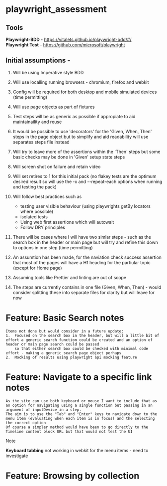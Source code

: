 # playwright_assessment

## Tools

**Playwright-BDD** - https://vitalets.github.io/playwright-bdd/#/ <br>
**Playwright Test** - https://github.com/microsoft/playwright <br>

## Initial assumptions -

1. Will be using Imperative style BDD
2. Will use localling running browsers - chromium, firefox and webkit
3. Config will be required for both desktop and mobile simulated devices (time permitting)
4. Will use page objects as part of fixtures
5. Test steps will be as generic as possible if appropiate to aid maintainaility and reuse
6. It would be possible to use 'decorators' for the 'Given, When, Then' steps in the page object but to simplify and aid readability will use separates steps file instead
7. Will try to leave more of the assertions within the 'Then' steps but some basic checks may be done in 'Given' setup state steps
8. Will screen shot on failure and retain video
9. Will set retires to 1 for this initial pack (no flakey tests are the optimum desired result so will use the -x and --repeat-each options when running and testing the pack)
10. Will follow best practices such as

    - testing user visible behaviour (using playwrights getBy locators where possible)
    - isolated tests
    - Using web first assertions which will autowait
    - Follow DRY principles

11. There will be cases where I will have two simlar steps - such as the search box in the header or main page but will try and refine this down to options in one step (time permitting)
12. An assumtion has been made, for the naviation check success assertion that most of the pages will have a H1 heading for the partiular topic (except for Home page)
13. Assuming tools like Prettier and linting are out of scope
14. The steps are currently contains in one file (Given, When, Then) - would consider splitting these into separate files for clarity but will leave for now

# Feature: Basic Search notes

    Items not done but would consider in a future update:
    1.  Focused on the search box in the header, but will a little bit of effort a generic search function could be created and an option of header or main page search could be passed
        so that either search box could be checked with minimal code effort - making a generic search page object perhaps
    2.  Mocking of results using playwright api mocking feature

# Feature: Navigate to a specific link notes

    As the site can use both keyboard or mouse I want to include that as an option for navigating using a single function but passing in an argument of inputDevice in a step.
    The aim is to use the "Tab" and "Enter" keys to navigate down to the menu item (evaluating when each item is in focus) and the selecting the correct option
    Of course a simpler method would have been to go directly to the Timeline content block URL but that would not test the UI

> [!NOTE]
> **Keyboard tabbing** not working in webkit for the menu items - need to investigate

# Feature: Browsing by collection
